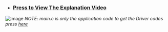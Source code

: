 - ### **[Press to View The Explanation Video](https://drive.google.com/file/d/1Qzuz4Y8ZnNbvoHpzsyLjBNw_unXl5oqj/view?usp=drive_link)**
![image](https://github.com/AssemAyman/Mastering-Embedded-System-Online-Diploma/assets/107751300/f8e91be3-9f5a-4405-9976-d1bb9f5a47c0)
_NOTE: main.c is only the application code to get the Driver codes press [here](https://github.com/AssemAyman/Mastering-Embedded-System-Online-Diploma/tree/main/STM32F103C6_Drivers)_
